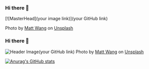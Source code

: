 ### Hi there 👋
[![MasterHead](your image link)](your GitHub link)

Photo by <a href="https://unsplash.com/@iseeworld?utm_source=unsplash&utm_medium=referral&utm_content=creditCopyText">Matt Wang</a> on <a href="https://unsplash.com/photos/y8TsPWq5coA?utm_source=unsplash&utm_medium=referral&utm_content=creditCopyText">Unsplash</a>

### Hi there 👋

![Header Image](./images/header.gif)(your GitHub link)
Photo by <a href="https://unsplash.com/@iseeworld?utm_source=unsplash&utm_medium=referral&utm_content=creditCopyText">Matt Wang</a> on <a href="https://unsplash.com/photos/y8TsPWq5coA?utm_source=unsplash&utm_medium=referral&utm_content=creditCopyText">Unsplash</a>
  
[![Anurag's GitHub stats](https://github-readme-stats.vercel.app/api?username=maditis&count_private=true&show_icons=true&theme=radical)](https://github.com/anuraghazra/github-readme-stats)
